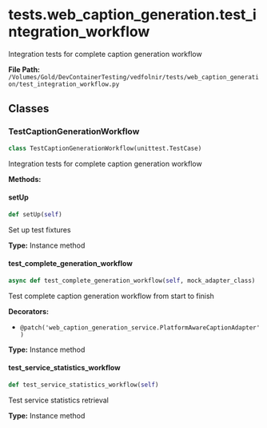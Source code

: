 # tests.web_caption_generation.test_integration_workflow

Integration tests for complete caption generation workflow

**File Path:** `/Volumes/Gold/DevContainerTesting/vedfolnir/tests/web_caption_generation/test_integration_workflow.py`

## Classes

### TestCaptionGenerationWorkflow

```python
class TestCaptionGenerationWorkflow(unittest.TestCase)
```

Integration tests for complete caption generation workflow

**Methods:**

#### setUp

```python
def setUp(self)
```

Set up test fixtures

**Type:** Instance method

#### test_complete_generation_workflow

```python
async def test_complete_generation_workflow(self, mock_adapter_class)
```

Test complete caption generation workflow from start to finish

**Decorators:**
- `@patch('web_caption_generation_service.PlatformAwareCaptionAdapter')`

**Type:** Instance method

#### test_service_statistics_workflow

```python
def test_service_statistics_workflow(self)
```

Test service statistics retrieval

**Type:** Instance method

